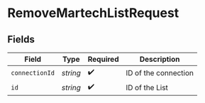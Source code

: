 # RemoveMartechListRequest


## Fields

| Field                | Type                 | Required             | Description          |
| -------------------- | -------------------- | -------------------- | -------------------- |
| `connectionId`       | *string*             | :heavy_check_mark:   | ID of the connection |
| `id`                 | *string*             | :heavy_check_mark:   | ID of the List       |